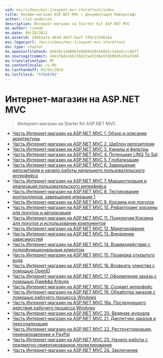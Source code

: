 ```yaml
---
uid: mvc/videos/mvc-1/aspnet-mvc-storefront/index
title: Онлайн-магазин ASP.NET MVC | Документация Майкрософт
author: rick-anderson
description: Интернет-магазин на Starter Kit ASP.NET MVC
ms.author: riande
ms.date: 09/28/2011
ms.assetid: 296b3a7a-483d-4937-ba2f-3f9c1319616a
msc.legacyurl: /mvc/videos/mvc-1/aspnet-mvc-storefront
msc.type: chapter
ms.openlocfilehash: b6030c14980bfe86b04284160d2c1e4a5ccc8bf7
ms.sourcegitcommit: 24b1f6decbb17bb22a45166e5fdb0845c65af498
ms.translationtype: MT
ms.contentlocale: ru-RU
ms.lasthandoff: 03/01/2019
ms.locfileid: "57020701"
---
```

<a name="aspnet-mvc-storefront"></a>Интернет-магазин на ASP.NET MVC
====================
> Интернет-магазин на Starter Kit ASP.NET MVC


- [Часть Интернет-магазин на ASP.NET MVC 1. Обзор и описание архитектуры](aspnet-mvc-storefront-part-1-architectural-discussion-and-overview.md)
- [Часть Интернет-магазин на ASP.NET MVC 2. Шаблон репозитория](aspnet-mvc-storefront-part-2-the-repository-pattern.md)
- [Часть Интернет-магазин на ASP.NET MVC 3. Каналы и фильтры](aspnet-mvc-storefront-part-3-pipes-and-filters.md)
- [Часть Интернет-магазин на ASP.NET MVC 4. Потенциал LINQ To Sql](aspnet-mvc-storefront-part-4-linq-to-sql-spike.md)
- [Часть Интернет-магазин на ASP.NET MVC 5. Глобализация](aspnet-mvc-storefront-part-5-globalization.md)
- [Часть Интернет-магазин на ASP.NET MVC 6. Завершение репозитория и начало работы начального пользовательского интерфейса](aspnet-mvc-storefront-part-6-finishing-the-repository-and-initial-ui-work.md)
- [Часть Интернет-магазин на ASP.NET MVC 7. Маршрутизация и реализация пользовательского интерфейса](aspnet-mvc-storefront-part-7-routing-and-ui-work.md)
- [Часть Интернет-магазин на ASP.NET MVC 8. Тестирование контроллеров, завершение итерации 1](aspnet-mvc-storefront-part-8-testing-controllers-iteration-1-complete.md)
- [Часть Интернет-магазин на ASP.NET MVC 9. Корзина для покупок](aspnet-mvc-storefront-part-9-the-shopping-cart.md)
- [Часть Интернет-магазин на ASP.NET MVC 10. Рефакторинг корзины для покупок и авторизация](aspnet-mvc-storefront-part-10-shopping-cart-refactor-and-authorization.md)
- [Часть Интернет-магазин на ASP.NET MVC 11. Подключая Корзина для покупок и использование компонентов](aspnet-mvc-storefront-part-11-hooking-up-the-shopping-cart-and-using-components.md)
- [Часть Интернет-магазин на ASP.NET MVC 12. Макетирование](aspnet-mvc-storefront-part-12-mocking.md)
- [Часть Интернет-магазин на ASP.NET MVC 13. Внедрение зависимостей](aspnet-mvc-storefront-part-13-dependency-injection.md)
- [Часть Интернет-магазин на ASP.NET MVC 14. Взаимодействие с полнофункциональным клиентом](aspnet-mvc-storefront-part-14-rich-client-interaction.md)
- [Часть Интернет-магазин на ASP.NET MVC 15. Проверка открытого кода](aspnet-mvc-storefront-part-15-public-code-review.md)
- [Часть Интернет-магазин на ASP.NET MVC 16. Возврата членства с помощью OpenID](aspnet-mvc-storefront-part-16-membership-redo-with-openid.md)
- [Часть Интернет-магазин на ASP.NET MVC 17. Оформление заказа с помощью Джеффа Атвуда](aspnet-mvc-storefront-part-17-checkout-with-jeff-atwood.md)
- [Часть Интернет-магазин на ASP.NET MVC 18. Создает интерфейс](aspnet-mvc-storefront-part-18-creating-an-experience.md)
- [Часть Интернет-магазин на ASP.NET MVC 19. Обработка заказов с помощью рабочего процесса Windows](aspnet-mvc-storefront-part-19-processing-orders-with-windows-workflow.md)
- [Часть Интернет-магазин на ASP.NET MVC 19a. Последующего действия рабочего процесса Windows](aspnet-mvc-storefront-part-19a-windows-workflow-followup.md)
- [Часть Интернет-магазин на ASP.NET MVC 20. Ведение журнала](aspnet-mvc-storefront-part-20-logging.md)
- [Часть Интернет-магазин на ASP.NET MVC 21. Диспетчер заказов и персонализация](aspnet-mvc-storefront-part-21-order-manager-and-personalization.md)
- [Часть Интернет-магазин на ASP.NET MVC 22. Реструктуризация, перенаправление и PayPal](aspnet-mvc-storefront-part-22-restructuring-rerouting-and-paypal.md)
- [Часть Интернет-магазин на ASP.NET MVC 23. Начало работы с предметно ориентированное проектирование](aspnet-mvc-storefront-part-23-getting-started-with-domain-driven-design.md)
- [Часть Интернет-магазин на ASP.NET MVC 24. Заключение](aspnet-mvc-storefront-part-24-finis.md)

